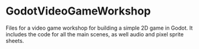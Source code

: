 # GodotVideoGameWorkshop
Files for a video game workshop for building a simple 2D game in Godot. It includes the code for all the main scenes, as well audio and pixel sprite sheets. 
